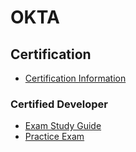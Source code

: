 # OKTA

## Certification

* [Certification Information](https://www.okta.com/services/certification/)

### Certified Developer

* [Exam Study Guide](https://www.okta.com/resources/developer-exam-study-guide/)
* [Practice Exam](https://www.okta.com/okta-certification-premier-practice-exams/)